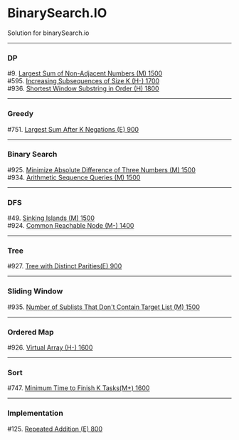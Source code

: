 # BinarySearch.IO
Solution for binarySearch.io


---
### DP
#9. [Largest Sum of Non-Adjacent Numbers (M) 1500](./code/9.txt) <br />
#595. [Increasing Subsequences of Size K (H-) 1700](./code/595.txt) <br />
#936. [Shortest Window Substring in Order (H) 1800](./code/936.txt) <br />

---
### Greedy
#751. [Largest Sum After K Negations (E) 900](./code/751.txt) <br />

---
### Binary Search
#925. [Minimize Absolute Difference of Three Numbers (M) 1500](./code/925.txt) <br />
#934. [Arithmetic Sequence Queries (M) 1500](./code/934.txt) <br />

---
### DFS
#49. [Sinking Islands (M) 1500](./code/49.txt) <br />
#924. [Common Reachable Node (M-) 1400](./code/924.txt) <br />

---
### Tree
#927. [Tree with Distinct Parities(E) 900](./code/927.txt) <br />

---
### Sliding Window
#935. [Number of Sublists That Don't Contain Target List (M) 1500](./code/935.txt) <br />

---
### Ordered Map
#926. [Virtual Array (H-) 1600](./code/926.txt) <br />

---
### Sort
#747. [Minimum Time to Finish K Tasks(M+) 1600](./code/747.txt) <br />

---
### Implementation
#125. [Repeated Addition (E) 800](./code/125.txt) <br />

